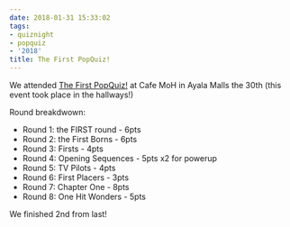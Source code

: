 ```yaml
---
date: 2018-01-31 15:33:02
tags:
- quiznight
- popquiz
- '2018'
title: The First PopQuiz!
---
```


We attended [The First PopQuiz!](https://www.facebook.com/events/331339494036998) at Cafe MoH in Ayala Malls the 30th (this event took place in the hallways!)

Round breakdwown:

- Round 1: the FIRST round - 6pts
- Round 2: the First Borns - 6pts
- Round 3: Firsts - 4pts
- Round 4: Opening Sequences - 5pts x2 for powerup
- Round 5: TV Pilots - 4pts
- Round 6: First Placers - 3pts
- Round 7: Chapter One - 8pts
- Round 8: One Hit Wonders - 5pts

We finished 2nd from last!